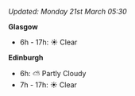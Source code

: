 *Updated: Monday 21st March 05:30*

**Glasgow**

* 6h - 17h: :sunny: Clear

**Edinburgh**

* 6h: :partly_sunny: Partly Cloudy
* 7h - 17h: :sunny: Clear
